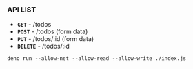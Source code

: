 ### API LIST
- **`GET`** - /todos
- **`POST`** - /todos (form data)
- **`PUT`** - /todos/:id (form data)
- **`DELETE`** - /todos/:id


```
deno run --allow-net --allow-read --allow-write ./index.js

```